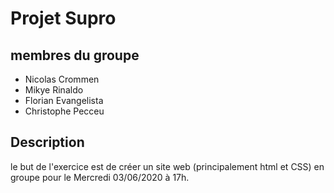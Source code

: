 # Projet Supro

## membres du groupe

* Nicolas Crommen
* Mikye Rinaldo
* Florian Evangelista
* Christophe Pecceu

## Description
le but de l'exercice est de créer un site web (principalement html et CSS) en groupe pour le Mercredi 03/06/2020 à 17h.